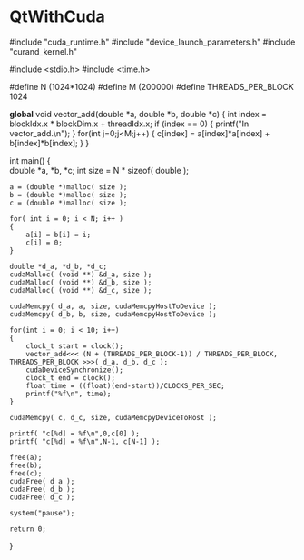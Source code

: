 # QtWithCuda
#include "cuda_runtime.h" 
#include "device_launch_parameters.h" 
#include "curand_kernel.h" 

#include <stdio.h> 
#include <time.h> 

#define N (1024*1024) 
#define M (200000) 
#define THREADS_PER_BLOCK 1024 

__global__ void vector_add(double *a, double *b, double *c) 
{ 
	int index = blockIdx.x * blockDim.x + threadIdx.x; 
	if (index == 0) 
	{ 
		printf("In vector_add.\n"); 
	} 
	for(int j=0;j<M;j++) 
	{ 
		c[index] = a[index]*a[index] + b[index]*b[index]; 
	} 
} 

int main() 
{  
 	double *a, *b, *c; 
 	int size = N * sizeof( double ); 
 
 	a = (double *)malloc( size ); 
 	b = (double *)malloc( size ); 
 	c = (double *)malloc( size ); 
 
 	for( int i = 0; i < N; i++ ) 
 	{ 
 		a[i] = b[i] = i; 
 		c[i] = 0; 
 	} 

 	double *d_a, *d_b, *d_c;  
 	cudaMalloc( (void **) &d_a, size ); 
 	cudaMalloc( (void **) &d_b, size ); 
 	cudaMalloc( (void **) &d_c, size );  
 
 	cudaMemcpy( d_a, a, size, cudaMemcpyHostToDevice ); 
 	cudaMemcpy( d_b, b, size, cudaMemcpyHostToDevice ); 
 
 	for(int i = 0; i < 10; i++) 
 	{
 		clock_t start = clock();
 		vector_add<<< (N + (THREADS_PER_BLOCK-1)) / THREADS_PER_BLOCK, THREADS_PER_BLOCK >>>( d_a, d_b, d_c ); 
 		cudaDeviceSynchronize(); 	
 		clock_t end = clock(); 
 		float time = ((float)(end-start))/CLOCKS_PER_SEC; 	
 		printf("%f\n", time);
 	}
 
 	cudaMemcpy( c, d_c, size, cudaMemcpyDeviceToHost ); 
 
 	printf( "c[%d] = %f\n",0,c[0] ); 
 	printf( "c[%d] = %f\n",N-1, c[N-1] );  
 
 	free(a); 
 	free(b); 
 	free(c); 
 	cudaFree( d_a ); 
 	cudaFree( d_b ); 
 	cudaFree( d_c ); 

 	system("pause"); 

	return 0; 
} 
